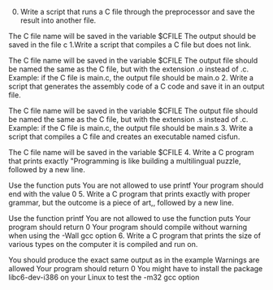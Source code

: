 0. Write a script that runs a C file through the preprocessor and save the result into another file.

The C file name will be saved in the variable $CFILE
The output should be saved in the file c
1.Write a script that compiles a C file but does not link.

The C file name will be saved in the variable $CFILE
The output file should be named the same as the C file, but with the extension .o instead of .c.
Example: if the C file is main.c, the output file should be main.o
2. Write a script that generates the assembly code of a C code and save it in an output file.

The C file name will be saved in the variable $CFILE
The output file should be named the same as the C file, but with the extension .s instead of .c.
Example: if the C file is main.c, the output file should be main.s
3. Write a script that compiles a C file and creates an executable named cisfun.

The C file name will be saved in the variable $CFILE
4. Write a C program that prints exactly "Programming is like building a multilingual puzzle, followed by a new line.

Use the function puts
You are not allowed to use printf
Your program should end with the value 0
5. Write a C program that prints exactly with proper grammar, but the outcome is a piece of art,, followed by a new line.

Use the function printf
You are not allowed to use the function puts
Your program should return 0
Your program should compile without warning when using the -Wall gcc option
6. Write a C program that prints the size of various types on the computer it is compiled and run on.

You should produce the exact same output as in the example
Warnings are allowed
Your program should return 0
You might have to install the package libc6-dev-i386 on your Linux to test the -m32 gcc option

